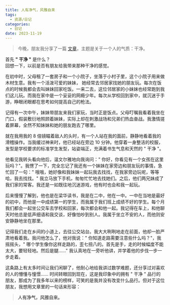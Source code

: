 ```yaml
---
title: 人有净气，风雅自来
tags:
  - 资源/日记
categories:
  - 日记
date: 2023-11-19
---
```


> 今晚，朋友我分享了一篇 [文章](https://mp.weixin.qq.com/s/ToaGHIP4wwXuksB79-uuWA "文章")，主题是关于一个人的气质：干净。

首先 **" 干净 "** 是什么？  
回想一下，以前是否有朋友给我带来那种干净的感觉。

在初中时，父母租了一套房子和一个小院子，坐落于小村子里，这个小院子用来做木材生意。我有一个活泼可爱的妹妹， 她经常去邻居家找她的朋友玩。每次在饭点的时候我都会去叫妹妹回家吃饭。一来二去，这位邻居家的小妹妹也经常跑到我们这儿玩。而我在家中是一个妥妥的网瘾少年。每次从学校回到家中，就沉迷于手游，睁眼闭眼都在思考如何提高自己的枪法。

记得有一次中午，妹妹带朋友来我们家玩，当时正是饭点。父母叮嘱我看着我坐在门口，假装敷衍地照顾着妹妹，实际上却在刺激战场和兄弟们热血奋战。我激情搓着屏幕，全然不知妹妹和她的朋友跑去了哪里。

就在我用我的 8 倍镜瞄着敌人的头时，有一个人站在我的面前，静静地看着我的滑稽操作。当我缓过神来时，他已经站在旁边 10 分钟。他穿着一身整洁的校服，发型是学校要求的标准学生发型，站姿端正，充满着书生气息和天然的 " 干净 "。

他看见我转头看向他后，温文尔雅地向我询问：" 你好，你看见有一个女孩在这里玩吗？"。我愣了一下，完全忘记了我还有一个妹妹在家旁边和朋友玩的事情，急忙回了一句：" 哦哦，她好像和我妹妹一起玩我去找找，在我家旁边玩呢，等等哈，我去找找。" 我立马放下手机，匆匆忙忙地去找她们。之后，他们两兄妹成了我们家的常客。我还是一如既往地沉迷游戏，他有时也会和我一起玩。

后来慢慢了解到，他也是在梁华读书，我是在二中，他在一中。一中在当地是最好的初中，而他是一中成绩第一的学生，而我属于我们班上成绩不好的学生。每个月我们都会一起坐公交车去学校和回家，每次都会和他一起。我记得在车上，和他聊天时他总是低声细语和我交谈，好像怕吵到别人。我属于坐立不安的人，而他则安安静静地坐在那里。

记得我们走在乡间的小道上，去往公交站台。我大大咧咧地走在前面，他却一脸严肃地看着我。我问他怎么了，他对我说：" 你知道走路需要注意些什么吗？"，我摇摇头，" 哪个学生像你这样走路的，歪七扭八的。首先是手，走的时候幅度不能太大，要轻轻地。然后是腿……" 我认真地在一旁听他讲，并学着他的步伐一步一步走着。

这条路上有太多时间让我们闲聊了，他耐心地给我讲过数学难题，还分享过对喜欢的人的懵懂与憧憬…… 时间转眼回到现在，这是我印象中的拥有 " 干净 " 品行的朋友，那成为了我多年以来的榜样，可笑的是我并没有改变什么品行。但对于这位朋友，我想用文章里的一句话来形容：

> **人有净气，风雅自来。**

